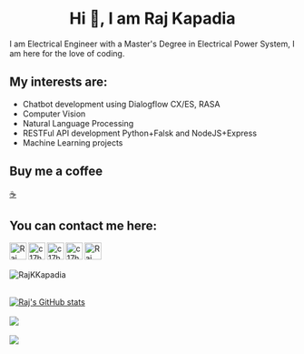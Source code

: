 <h1 align="center">Hi 👋, I am Raj Kapadia</h1>

I am Electrical Engineer with a Master's Degree in Electrical Power System, I am here for the love of coding.

## My interests are:
* Chatbot development using Dialogflow CX/ES, RASA
* Computer Vision
* Natural Language Processing
* RESTFul API development Python+Falsk and NodeJS+Express
* Machine Learning projects

## Buy me a coffee
[☕](https://www.buymeacoffee.com/rajkkapadia)

## You can contact me here:
[<img align="left" alt="Raj Kapadia | LinkedIn" width="30px" src="https://img.icons8.com/color/48/000000/linkedin.png" />](https://www.linkedin.com/in/rajkkapadia/)
[<img align="left" alt="c17hawke | YouTube" width="30px" src="https://img.icons8.com/doodle/48/000000/youtube-play--v2.png" />](https://www.youtube.com/channel/UCOT01XvBSj12xQsANtTeAcQ)
[<img align="left" alt="c17hawke | YouTube" width="30px" src="https://img.icons8.com/color/48/000000/fiverr.png" />](https://www.fiverr.com/rajkkapadia)
[<img align="left" alt="c17hawke | YouTube" width="30px" src="https://img.icons8.com/external-tal-revivo-filled-tal-revivo/24/000000/external-upwork-a-global-freelancing-platform-where-professionals-connect-and-collaborate-remotely-logo-filled-tal-revivo.png" />](https://www.upwork.com/freelancers/~0176aeacfcff7f1fc2)
[<img align="left" alt="Raj Kapadia | LinkedIn" width="30px" src="https://img.icons8.com/external-tal-revivo-fresh-tal-revivo/28/000000/external-buy-me-a-coffee-help-creators-receive-support-from-their-audience-logo-fresh-tal-revivo.png" />](https://www.linkedin.com/in/rajkkapadia/)

<br>
<br>

<p><img align="center" src="https://github-readme-streak-stats.herokuapp.com/?user=RajKKapadia" alt="RajKKapadia" /></p>

<br>

<a href="">
  <img src="https://github-readme-stats.vercel.app/api?username=RajKKapadia&hide=contribs,prs,issues" alt="Raj's GitHub stats" />
</a>

<br>
<br>

<a href="https://github.com/RajKKapadia/Google_Calendar_Youtube_Demo">
  <img align="center" src="https://github-readme-stats.vercel.app/api/pin/?username=RajKKapadia&repo=Google_Calendar_Youtube_Demo" />
</a>

<br>
<br>

<a href="">
  <img align="center" src="https://github-readme-stats.vercel.app/api/top-langs/?username=RajKKapadia&layout=compact" />
</a>
